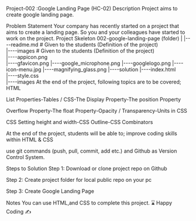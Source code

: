 Project-002 :Google Landing Page (HC-02)
Description
Project aims to create google landing page.

Problem Statement
Your company has recently started on a project that aims to create a landing page. So you and your colleagues have started to work on the project.
Project Skeleton
002-google-landing-page (folder)
|
|----readme.md         # Given to the students (Definition of the project)          
|----images            # Given to the students (Definition of the project)   
        |----appicon.png   
        |----gfavicon.png
		|----google_microphone.png
		|----googlelogo.png
		|----icon-menu.jpg
		|----magnifying_glass.png
|----solution
        |----index.html  
        |----style.css   
        |----images
At the end of the project, following topics are to be covered;
HTML

List Properties-Tables / CSS-The Display Property-The position Property

Overflow Property-The float Property-Opacity / Transparency-Units in CSS

CSS Setting height and width-CSS Outline-CSS Combinators

At the end of the project, students will be able to;
improve coding skills within HTML & CSS

use git commands (push, pull, commit, add etc.) and Github as Version Control System.

Steps to Solution
Step 1: Download or clone project repo on Github

Step 2: Create project folder for local public repo on your pc

Step 3: Create Google Landing Page

Notes
You can use HTML,and CSS to complete this project.
⌛ Happy Coding ✍
